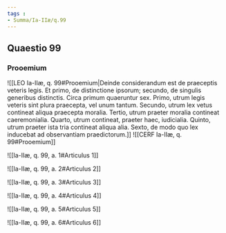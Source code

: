 ```yaml
---
tags : 
- Summa/Ia-IIæ/q.99
---
```


## Quaestio 99

### Prooemium

![[LEO Ia-IIæ, q. 99#Prooemium|Deinde considerandum est de praeceptis veteris legis. Et primo, de distinctione ipsorum; secundo, de singulis generibus distinctis. Circa primum quaeruntur sex. Primo, utrum legis veteris sint plura praecepta, vel unum tantum. Secundo, utrum lex vetus contineat aliqua praecepta moralia. Tertio, utrum praeter moralia contineat caeremonialia. Quarto, utrum contineat, praeter haec, iudicialia. Quinto, utrum praeter ista tria contineat aliqua alia. Sexto, de modo quo lex inducebat ad observantiam praedictorum.]]
![[CERF Ia-IIæ, q. 99#Prooemium]]

![[Ia-IIæ, q. 99, a. 1#Articulus 1]]

![[Ia-IIæ, q. 99, a. 2#Articulus 2]]

![[Ia-IIæ, q. 99, a. 3#Articulus 3]]

![[Ia-IIæ, q. 99, a. 4#Articulus 4]]

![[Ia-IIæ, q. 99, a. 5#Articulus 5]]

![[Ia-IIæ, q. 99, a. 6#Articulus 6]]

